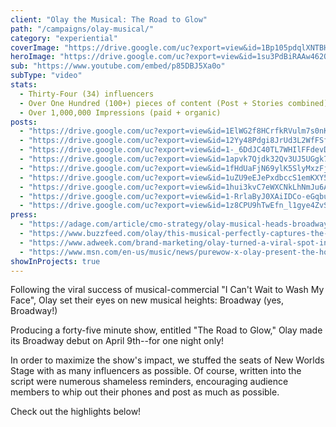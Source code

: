 ```yaml
---
client: "Olay the Musical: The Road to Glow"
path: "/campaigns/olay-musical/"
category: "experiential"
coverImage: "https://drive.google.com/uc?export=view&id=1Bp105pdqlXNTBHuif_ucsYpauDNQUugO"
heroImage: "https://drive.google.com/uc?export=view&id=1su3PdBiRAAw462OBurrtTnHt8VLMH8z4"
sub: "https://www.youtube.com/embed/p85DBJ5Xa0o"
subType: "video"
stats:
  - Thirty-Four (34) influencers
  - Over One Hundred (100+) pieces of content (Post + Stories combined)
  - Over 1,000,000 Impressions (paid + organic)
posts:
  - "https://drive.google.com/uc?export=view&id=1ElWG2f8HCrfkRVulm7s0nK5MO8HCpX4A"
  - "https://drive.google.com/uc?export=view&id=12Yy48Pdgi8JrUd3L2WfFSfaxCk8MC1p0"
  - "https://drive.google.com/uc?export=view&id=1-_6DdJC40TL7WHIlFFdevDjMD9qXs45n"
  - "https://drive.google.com/uc?export=view&id=1apvk7Qjdk32Qv3UJ5UGgk7F9CfOR_yj2"
  - "https://drive.google.com/uc?export=view&id=1fHdUaFjN69ylK5SlyMxzFj9o6xxWbrMj"
  - "https://drive.google.com/uc?export=view&id=1uZU9eEJePxdbccS1emKXY5oR_28xCSOB"
  - "https://drive.google.com/uc?export=view&id=1hui3kvC7eWXCNkLhNmJu6ApN2oKbbOQQ"
  - "https://drive.google.com/uc?export=view&id=1-RrlaByJ0XAiIDCo-eGqbucI-g8AGFVT"
  - "https://drive.google.com/uc?export=view&id=1z8CPU9hTwEfn_l1gye4ZvSSYc2zDY2Hq"
press:
  - "https://adage.com/article/cmo-strategy/olay-musical-heads-broadway-febreze-releases-album/316959"
  - "https://www.buzzfeed.com/olay/this-musical-perfectly-captures-the-joy-of-being-done-with"
  - "https://www.adweek.com/brand-marketing/olay-turned-a-viral-spot-into-an-off-broadway-musical-of-blatant-product-placement/"
  - "https://www.msn.com/en-us/music/news/purewow-x-olay-present-the-holiday-musical-have-you-heard-about%E2%80%A6/vi-BBQuJPj"
showInProjects: true
---
```


Following the viral success of musical-commercial "I Can't Wait to Wash My Face", Olay set their eyes on new musical heights: Broadway (yes, Broadway!)

Producing a forty-five minute show, entitled "The Road to Glow," Olay made its Broadway debut on April 9th--for one night only!

In order to maximize the show's impact, we stuffed the seats of New Worlds Stage with as many influencers as possible. Of course, written into the script were numerous shameless reminders, encouraging audience members to whip out their phones and post as much as possible.

Check out the highlights below!
